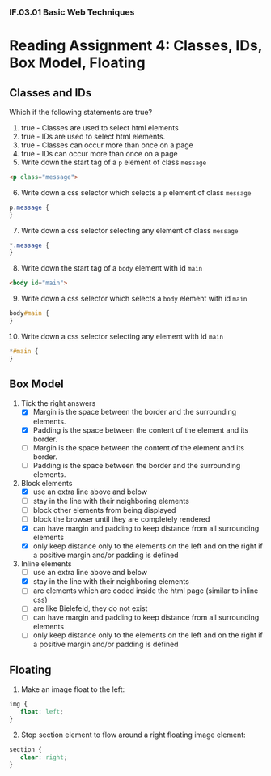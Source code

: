 ### IF.03.01 Basic Web Techniques
# Reading Assignment 4: Classes, IDs, Box Model, Floating

## Classes and IDs
Which if the following statements are true?
1. true - Classes are used to select html elements
2. true - IDs are used to select html elements.
3. true - Classes can occur more than once on a page
4. true - IDs can occur more than once on a page
5. Write down the start tag of a `p` element of class `message`
```html
<p class="message">
```
6. Write down a css selector which selects a `p` element of class `message`
```css
p.message {
}
```
7. Write down a css selector selecting any element of class `message`
```css
*.message {
}
```
8. Write down the start tag of a `body` element with id `main`
```html
<body id="main">
```
9. Write down a css selector which selects a `body` element with id `main`
```css
body#main {
}
```
10. Write down a css selector selecting any element with id `main`
```css
*#main {
}
```

## Box Model
1. Tick the right answers
   - [x] Margin is the space between the border and the surrounding elements.
   - [x] Padding is the space between the content of the element and its border.
   - [ ] Margin is the space between the content of the element and its border.
   - [ ] Padding is the space between the border and the surrounding elements.

2. Block elements
   - [x] use an extra line above and below
   - [ ] stay in the line with their neighboring elements
   - [ ] block other elements from being displayed
   - [ ] block the browser until they are completely rendered
   - [x] can have margin and padding to keep distance from all surrounding elements
   - [x] only keep distance only to the elements on the left and on the right if a positive margin and/or padding is defined

3. Inline elements
   - [ ] use an extra line above and below
   - [x] stay in the line with their neighboring elements
   - [ ] are elements which are coded inside the html page (similar to inline css)
   - [ ] are like Bielefeld, they do not exist
   - [ ] can have margin and padding to keep distance from all surrounding elements
   - [ ] only keep distance only to the elements on the left and on the right if a positive margin and/or padding is defined

## Floating
1. Make an image float to the left:
```css
img {
   float: left;
}
```
2. Stop section element to flow around a right floating image element:
```css
section {
   clear: right;
}
```